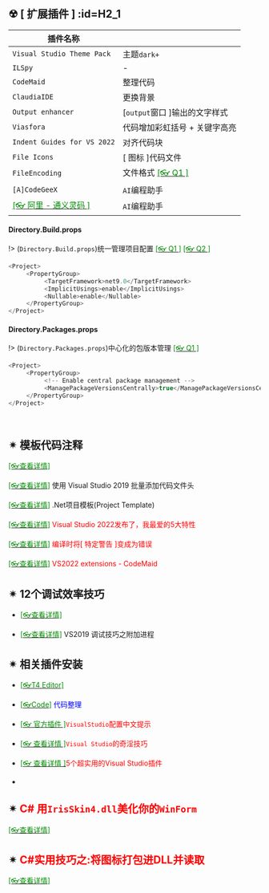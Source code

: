 <br/>

## ☢ [ 扩展插件 ] :id=H2_1

| 插件名称                                                     |                                                              |
| ------------------------------------------------------------ | ------------------------------------------------------------ |
| `Visual Studio Theme Pack`                                   | 主题`dark+`                                                  |
| `ILSpy`                                                      | -                                                            |
| `CodeMaid`                                                   | 整理代码                                                     |
| `ClaudiaIDE`                                                 | 更换背景                                                     |
| `Output enhancer`                                            | [`output`窗口 ]输出的文字样式                                |
| `Viasfora`                                                   | 代码增加彩虹括号 + 关键字高亮                                |
| `Indent Guides for VS 2022`                                  | 对齐代码块                                                   |
| `File Icons`                                                 | [ 图标 ]代码文件                                             |
| `FileEncoding`                                               | 文件格式 [<span style='color:#008B00'>[👓 Q1 ]</span>](https://mp.weixin.qq.com/s/EkxAdqceID7PCkNGtNSqwg ':target=_blank') |
| `[A]CodeGeeX`                                                | `AI`编程助手                                                 |
| [<span style='color:#008B00'>[👓 阿里 - 通义灵码 ]</span>](https://tongyi.aliyun.com/lingma/ ':target=_blank') | `AI`编程助手                                                 |

<!-- tabs:start -->

#### **Directory.Build.props**

!> (`Directory.Build.props`)统一管理项目配置 [<span style='color:#008B00'>[👓 Q1 ]</span>](https://mp.weixin.qq.com/s?__biz=MzAwNTMxMzg1MA==&mid=2654099976&idx=2&sn=d2b785ad887e46550f0ca9e899a7f5aa&chksm=81eda7aaf774aa67101236136527f1c133e9073bad899c5ba2fd17c0a559aaca5d1eb567156f&mpshare=1&scene=23&srcid=0903UPMcrK9uaErbFFKdEwBT&sharer_shareinfo=e333db325d5c55fd2fba0022deb2d4b7&sharer_shareinfo_first=e333db325d5c55fd2fba0022deb2d4b7#rd ':target=_blank') [<span style='color:#008B00'>[👓 Q2 ]</span>](https://mp.weixin.qq.com/s?__biz=MzAwNTMxMzg1MA==&mid=2654101446&idx=2&sn=fcceefeae91b0a0923be8fcb5b072225&chksm=8164f4f6c8a025c3bb8b45320b59283f5edbaf2192cd2c63d4b578bfc6570d40fffe3e9ee24a&mpshare=1&scene=23&srcid=041444pbA85SjPXFaemkfV0Y&sharer_shareinfo=6c06890e44dbcb22142ac5e84a4e1990&sharer_shareinfo_first=6c06890e44dbcb22142ac5e84a4e1990#rd ':target=_blank')

```csharp
<Project>
	 <PropertyGroup>
		  <TargetFramework>net9.0</TargetFramework>
		  <ImplicitUsings>enable</ImplicitUsings>
		  <Nullable>enable</Nullable>
	 </PropertyGroup>
</Project>


```



#### **Directory.Packages.props**

!> (`Directory.Packages.props`)中心化的包版本管理 [<span style='color:#008B00'>[👓 Q1 ]</span>](https://blog.csdn.net/sD7O95O/article/details/124440474  ':target=_blank')

```csharp
<Project>
	 <PropertyGroup>
		  <!-- Enable central package management -->
		  <ManagePackageVersionsCentrally>true</ManagePackageVersionsCentrally>
	 </PropertyGroup>
</Project>
    
    
```



<!-- tabs:end -->





## ✴  模板代码注释

[<span style='color:#008B00'>[👓查看详情]</span>](https://mp.weixin.qq.com/s?__biz=MjM5MzI5Mzg1OA==&mid=2247484364&idx=2&sn=03c3b0a025f2605d9e30066902ff33cc&chksm=a698708191eff997304a90e7864a8f3e552928725b0857e652abc4f37f93a34c75b7a6198d59&mpshare=1&scene=23&srcid=0121mqkH7TqZwUfiHALu6tCc&sharer_sharetime=1611212563673&sharer_shareid=59de2f213c6a6639f6a4600116f6fabf#rd ':target=_blank') 

[<span style='color:#008B00'>[👓查看详情]</span>](https://mp.weixin.qq.com/s?__biz=MjM5MzI5Mzg1OA==&mid=2247485330&idx=3&sn=e8a8108754f6955fa0588d1698973789&chksm=a69874df91effdc9e139fa018b9bbc23717c84e945401951df2a72fc9b586291129a96e738d1&mpshare=1&scene=23&srcid=0126C0IYNdoy72fUC9VfSyht&sharer_sharetime=1611629136634&sharer_shareid=59de2f213c6a6639f6a4600116f6fabf#rd ':target=_blank') 使用 Visual Studio 2019 批量添加代码文件头

[<span style='color:#008B00'>[👓查看详情]</span>](https://mp.weixin.qq.com/s?__biz=MzAwNTMxMzg1MA==&mid=2654083344&idx=4&sn=13d20964c25bf272e4a0c80b929ef8bb&chksm=80d83d45b7afb453184830a58bc09515ab804219f06acbe32082951259adc72b90341c184424&mpshare=1&scene=23&srcid=0412dQpBSX1NN7VQNX7LiFmC&sharer_sharetime=1618191790523&sharer_shareid=59de2f213c6a6639f6a4600116f6fabf#rd ':target=_blank') .Net项目模板(Project Template)

[<span style='color:#008B00'>[👓查看详情]</span>](https://mp.weixin.qq.com/s?__biz=MzAwNTMxMzg1MA==&mid=2654086664&idx=3&sn=111352cb72a6f92383fb1ae47ba98f21&chksm=80d8025db7af8b4b0f09d79de991ea022f4c016a4ab8471914f58fcca485d51acc2162e263f8&mpshare=1&scene=23&srcid=1109qwsLgxcOLAUkcFgAJZcT&sharer_sharetime=1636427556810&sharer_shareid=59de2f213c6a6639f6a4600116f6fabf#rd ':target=_blank') <span style='color:red'>Visual Studio 2022发布了，我最爱的5大特性</span>

[<span style='color:#008B00'>[👓查看详情]</span>](https://mp.weixin.qq.com/s?__biz=MzAwNTMxMzg1MA==&mid=2654088332&idx=2&sn=23f2838438480fac194da40c392e0c15&chksm=80d808d9b7af81cff0b74b37eeb82978f452ed648d2f2a621626b268e61a52ff673bf7912e8e&mpshare=1&scene=23&srcid=0308JepeytLjSHm0UIYTKl3q&sharer_sharetime=1646698242267&sharer_shareid=59de2f213c6a6639f6a4600116f6fabf#rd ':target=_blank') <span style='color:red'>编译时将[ 特定警告 ]变成为错误</span>

[<span style='color:#008B00'>[👓查看详情]</span>](https://mp.weixin.qq.com/s?__biz=MzAwNTMxMzg1MA==&mid=2654095180&idx=4&sn=c4106ba3f652953a998c205cb9cc8082&chksm=80d86319b7afea0f0941d4418900f5abdb8dc23af6c7e0f1cfedc50b971bd2c25248a028e5f3&mpshare=1&scene=23&srcid=0108jThJ20rX82EJef5mE72v&sharer_sharetime=1673140232523&sharer_shareid=a6c83a6b87e114417312bf85e473adcb#rd ':target=_blank') <span style='color:red'>VS2022 extensions - CodeMaid</span>





## ✴  12个调试效率技巧

- [<span style='color:#008B00'>[👓查看详情]</span>](https://mp.weixin.qq.com/s?__biz=MjM5MzI5Mzg1OA==&mid=2247484580&idx=3&sn=79f2526d9e30694307ba9574801e6abd&chksm=a69877e991effeff4403ba452953b478e6c3d0f0acd527c13d514122402ae2ab0cd937cc432f&mpshare=1&scene=23&srcid=0121yDYjvJk4USlUBvbYyoMI&sharer_sharetime=1611213164683&sharer_shareid=59de2f213c6a6639f6a4600116f6fabf#rd ':target=_blank') 

- [<span style='color:#008B00'>[👓查看详情]</span>](https://mp.weixin.qq.com/s?__biz=MzAwNTMxMzg1MA==&mid=2654087470&idx=7&sn=5e654f5a1453d71f2bc70c21af3a5bc9&chksm=80d80d7bb7af846d4ec10e89ddbec3b345cdd8e4cda6539b16b47bdd18c0246d0ed6e5348f5f&mpshare=1&scene=23&srcid=0113vuK9baSkDfNn7OIqtFPL&sharer_sharetime=1642032234481&sharer_shareid=59de2f213c6a6639f6a4600116f6fabf#rd ':target=_blank') VS2019 调试技巧之附加进程

## ✴  相关插件安装

- [<span style='color:#008B00'>[👓T4 Editor]</span>](https://www.devart.com/t4-editor/download.html ':target=_blank')
- [<span style='color:#008B00'>[👓Code]</span>](https://www.codemaid.net ':target=_blank') <span style='color:Blue'>代码整理</span>

- [<span style='color:#008B00'>[👓 官方插件 ]</span>](https://mp.weixin.qq.com/s?__biz=MzAwNTMxMzg1MA==&mid=2654085145&idx=7&sn=db18c0606fa24c1a92e889671d35d1d4&chksm=80d8044cb7af8d5a22508d4cf7f1d55e91404cc3d1a5202d9b931404ede0f80f07988d6877b0&mpshare=1&scene=23&srcid=0723yhpCSYGJsyonulcTlSq8&sharer_sharetime=1627002047654&sharer_shareid=59de2f213c6a6639f6a4600116f6fabf#rd ':target=_blank')<span style='color:red'>`VisualStudio`配置中文提示</span>

- [<span style='color:#008B00'>[👓 查看详情 ]</span>](https://mp.weixin.qq.com/s?__biz=MzU2OTY3MTYzOA==&mid=2247489128&idx=1&sn=5fe07adc412d144c24fb68242966530a&chksm=fcfa7cd1cb8df5c754eaf16eeb2d347896be22cb064cf3d40358b9e1986e150e558c31c0b59c&mpshare=1&scene=23&srcid=0923j3iLxlE4bIn6OnVVdK3e&sharer_sharetime=1632357134389&sharer_shareid=59de2f213c6a6639f6a4600116f6fabf#rd ':target=_blank')<span style='color:red'>`Visual Studio`的奇淫技巧</span>

- [<span style='color:#008B00'>[👓 查看详情 ]</span>](https://mp.weixin.qq.com/s?__biz=MzAwNTMxMzg1MA==&mid=2654093482&idx=7&sn=b8afe9a71eed11b8e0e246d8d61b501c&chksm=80d864ffb7afede99f0b159937102d5a77b9ec778124f4e3c110c6e53e30ff4da35e8a4e7153&mpshare=1&scene=23&srcid=0914Y7T3bV7MQpfrOSXy6B98&sharer_sharetime=1663118137399&sharer_shareid=a6c83a6b87e114417312bf85e473adcb#rd ':target=_blank')<span style='color:red'>5个超实用的Visual Studio插件</span>

- 

## ✴ <span style='color:red'>C# 用`IrisSkin4.dll`美化你的`WinForm`</span>

[<span style='color:#008B00'>[👓查看详情]</span>](https://mp.weixin.qq.com/s?__biz=MzAwNTMxMzg1MA==&mid=2654086830&idx=6&sn=a72f58f59c8f934e25a3da6f5efd3135&chksm=80d802fbb7af8bedb229375a5f4ac3e3268cdba44d3cfc615b5ad9c901b6567dc193f8e0ffeb&mpshare=1&scene=23&srcid=1129cU3jdsPPCeG8s05Ohbyt&sharer_sharetime=1638182580582&sharer_shareid=59de2f213c6a6639f6a4600116f6fabf#rd  ':target=_blank') 

## ✴ <span style='color:red'>C#实用技巧之:将图标打包进DLL并读取</span>

[<span style='color:#008B00'>[👓查看详情]</span>](https://mp.weixin.qq.com/s?__biz=MzAwNTMxMzg1MA==&mid=2654090031&idx=4&sn=643e9aad1c6ddd603eb5af4fadbba132&chksm=80d8177ab7af9e6c6bf6bebcc88f93b4ea64512ffcfef69acaad56ebc2ed85f430427176d738&mpshare=1&scene=23&srcid=0514wGqQMaD6O1XGvZSsqvae&sharer_sharetime=1652500958879&sharer_shareid=a6c83a6b87e114417312bf85e473adcb#rd  ':target=_blank') 
